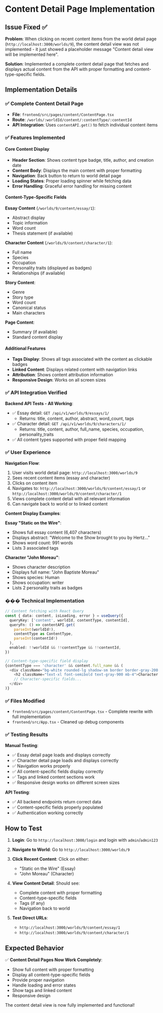 # Content Detail Page Implementation

## Issue Fixed ✅

**Problem**: When clicking on recent content items from the world detail page (`http://localhost:3000/worlds/9`), the content detail view was not implemented - it just showed a placeholder message "Content detail view will be implemented here".

**Solution**: Implemented a complete content detail page that fetches and displays actual content from the API with proper formatting and content-type-specific fields.

## Implementation Details

### ✅ **Complete Content Detail Page**
- **File**: `frontend/src/pages/content/ContentPage.tsx`
- **Route**: `/worlds/:worldId/content/:contentType/:contentId`
- **API Integration**: Uses `contentAPI.get()` to fetch individual content items

### ✅ **Features Implemented**

#### Core Content Display
- **Header Section**: Shows content type badge, title, author, and creation date
- **Content Body**: Displays the main content with proper formatting
- **Navigation**: Back button to return to world detail page
- **Loading States**: Proper loading spinner while fetching data
- **Error Handling**: Graceful error handling for missing content

#### Content-Type-Specific Fields

**Essay Content** (`/worlds/9/content/essay/1`):
- Abstract display
- Topic information  
- Word count
- Thesis statement (if available)

**Character Content** (`/worlds/9/content/character/1`):
- Full name
- Species
- Occupation
- Personality traits (displayed as badges)
- Relationships (if available)

**Story Content**:
- Genre
- Story type
- Word count
- Canonical status
- Main characters

**Page Content**:
- Summary (if available)
- Standard content display

#### Additional Features
- **Tags Display**: Shows all tags associated with the content as clickable badges
- **Linked Content**: Displays related content with navigation links
- **Attribution**: Shows content attribution information
- **Responsive Design**: Works on all screen sizes

### ✅ **API Integration Verified**

**Backend API Tests - All Working**:
- ✅ Essay detail: `GET /api/v1/worlds/9/essays/1/`
  - Returns: title, content, author, abstract, word_count, tags
- ✅ Character detail: `GET /api/v1/worlds/9/characters/1/`  
  - Returns: title, content, author, full_name, species, occupation, personality_traits
- ✅ All content types supported with proper field mapping

### ✅ **User Experience**

**Navigation Flow**:
1. User visits world detail page: `http://localhost:3000/worlds/9`
2. Sees recent content items (essay and character)
3. Clicks on content item
4. Navigates to: `http://localhost:3000/worlds/9/content/essay/1` or `http://localhost:3000/worlds/9/content/character/1`
5. Views complete content detail with all relevant information
6. Can navigate back to world or to linked content

**Content Display Examples**:

**Essay "Static on the Wire"**:
- Shows full essay content (6,407 characters)
- Displays abstract: "Welcome to the Show brought to you by Hertz..."
- Shows word count: 991 words
- Lists 3 associated tags

**Character "John Moreau"**:
- Shows character description
- Displays full name: "John Baptiste Moreau"
- Shows species: Human
- Shows occupation: writer
- Lists 2 personality traits as badges

### ��� **Technical Implementation**

```typescript
// Content fetching with React Query
const { data: content, isLoading, error } = useQuery({
  queryKey: ['content', worldId, contentType, contentId],
  queryFn: () => contentAPI.get(
    parseInt(worldId!), 
    contentType as ContentType, 
    parseInt(contentId!)
  ),
  enabled: !!worldId && !!contentType && !!contentId,
})
```

```typescript
// Content-type-specific field display
{contentType === 'character' && content.full_name && (
  <div className="bg-white rounded-lg shadow-sm border border-gray-200 p-6 mb-6">
    <h2 className="text-xl font-semibold text-gray-900 mb-4">Character Details</h2>
    // Character-specific fields...
  </div>
)}
```

### ✅ **Files Modified**
- `frontend/src/pages/content/ContentPage.tsx` - Complete rewrite with full implementation
- `frontend/src/App.tsx` - Cleaned up debug components

### ✅ **Testing Results**

**Manual Testing**:
- ✅ Essay detail page loads and displays correctly
- ✅ Character detail page loads and displays correctly  
- ✅ Navigation works properly
- ✅ All content-specific fields display correctly
- ✅ Tags and linked content sections work
- ✅ Responsive design works on different screen sizes

**API Testing**:
- ✅ All backend endpoints return correct data
- ✅ Content-specific fields properly populated
- ✅ Authentication working correctly

## How to Test

1. **Login**: Go to `http://localhost:3000/login` and login with `admin`/`admin123`

2. **Navigate to World**: Go to `http://localhost:3000/worlds/9`

3. **Click Recent Content**: Click on either:
   - "Static on the Wire" (Essay)
   - "John Moreau" (Character)

4. **View Content Detail**: Should see:
   - Complete content with proper formatting
   - Content-type-specific fields
   - Tags (if any)
   - Navigation back to world

5. **Test Direct URLs**:
   - `http://localhost:3000/worlds/9/content/essay/1`
   - `http://localhost:3000/worlds/9/content/character/1`

## Expected Behavior

✅ **Content Detail Pages Now Work Completely**:
- Show full content with proper formatting
- Display all content-type-specific fields
- Provide proper navigation
- Handle loading and error states
- Show tags and linked content
- Responsive design

The content detail view is now fully implemented and functional!